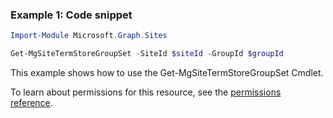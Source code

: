 ### Example 1: Code snippet

```powershellImport-Module Microsoft.Graph.Sites

Get-MgSiteTermStoreGroupSet -SiteId $siteId -GroupId $groupId
```
This example shows how to use the Get-MgSiteTermStoreGroupSet Cmdlet.
To learn about permissions for this resource, see the [permissions reference](/graph/permissions-reference).

